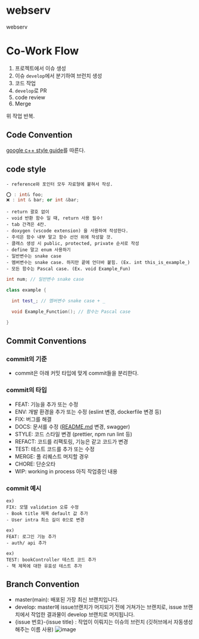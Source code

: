 # webserv
webserv
# Co-Work Flow

1. 프로젝트에서 이슈 생성
2. 이슈 `develop`에서 분기하여 브런치 생성
3. 코드 작업
4. `develop`로 PR
5. code review
6. Merge

위 작업 반복.

## Code Convention
[google c++ style guide](https://google.github.io/styleguide/cppguide.html)를 따른다.

## code style 
    - reference와 포인터 모두 자료형에 붙혀서 작성.
 ```cpp
 ⭕️ : int& foo;
 ❌ : int & bar; or int &bar;
 ```
    - return 괄호 없이
    - void 반환 함수 일 때, return 사용 필수!
    - tab 간격은 4칸.
    - doxygen (vscode extension) 을 사용하여 작성한다.
    - 주석은 함수 내부 말고 함수 선언 위에 작성할 것.
    - 클래스 생성 시 public, protected, private 순서로 작성
    - define 말고 enum 사용하기
    - 일반변수는 snake case 
    - 멤버변수는 snake case. 하지만 끝에 언더바 붙힘. (Ex. int this_is_example_)
    - 모든 함수는 Pascal case. (Ex. void Example_Fun)
```cpp
int num; // 일반변수 snake case

class example {

  int test_; // 멤버변수 snake case + _

  void Example_Function(); // 함수는 Pascal case

}
```


## Commit Conventions
### commit의 기준

- commit은 아래 커밋 타입에 맞게 commit들을 분리한다.

### commit의 타입

- FEAT: 기능을 추가 또는 수정
- ENV: 개발 환경을 추가 또는 수정 (eslint 변경, dockerfile 변경 등)
- FIX: 버그를 해결
- DOCS: 문서를 수정 ([README.md](http://readme.md/) 변경, swagger)
- STYLE: 코드 스타일 변경 (prettier, npm run lint 등)
- REFACT: 코드를 리팩토링, 기능은 같고 코드가 변경
- TEST: 테스트 코드를 추가 또는 수정
- MERGE: 풀 리퀘스트 머지할 경우
- CHORE: 단순오타
- WIP: working in process 아직 작업중인 내용

### commit 예시

```
ex)
FIX: 모델 validation 오류 수정
- Book title 제목 default 값 추가
- User intra 최소 길이 0으로 변경

ex)
FEAT: 로그인 기능 추가
- auth/ api 추가

ex)
TEST: bookController 테스트 코드 추가 
- 책 제목에 대한 유효성 테스트 추가
```

## Branch Convention
- master(main): 배포된 가장 최신 브랜치입니다.
- develop: master에 issue브랜치가 머지되기 전에 거쳐가는 브랜치로, issue 브랜치에서 작업한 결과물이 develop 브랜치로 머지됩니다.
- {issue 번호}-{issue title} : 작업이 이뤄지는 이슈의 브런치 (깃허브에서 자동생성해주는 이름 사용)
![image](https://user-images.githubusercontent.com/62806979/210227486-b35ad528-c5ad-46fa-b7eb-9005713cc804.png)
